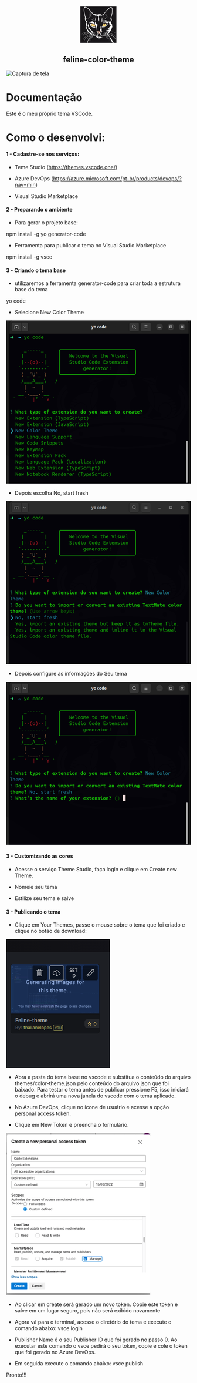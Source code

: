<p align="center">
  <a href="https://linktr.ee/thailanelopes">
    <img alt="feline-color-theme icon" src="icon.png" width="100" />
  </a>
</p>
<h2 align="center">feline-color-theme</h2>

![Captura de tela](images/code-example.jpg)

# Documentação

Este é o meu próprio tema VSCode.


# Como o desenvolvi:

#### 1 - Cadastre-se nos serviços:

- Teme Studio (https://themes.vscode.one/)

- Azure DevOps (https://azure.microsoft.com/pt-br/products/devops/?nav=min)

- Visual Studio Marketplace

#### 2 - Preparando o ambiente

- Para gerar o projeto base:

npm install -g yo generator-code

- Ferramenta para publicar o tema no Visual Studio Marketplace

npm install -g vsce


#### 3 - Criando o tema base

- utilizaremos a ferramenta generator-code para criar toda a estrutura base do tema

yo code

- Selecione New Color Theme

![Captura de Tela 1](images/Captura-de-tela-1.png)

- Depois escolha No, start fresh

![Captura de Tela 2](images/Captura-de-tela-2.png)

- Depois configure as informações do Seu tema

![Captura de Tela 3](images/Captura-de-tela-3.png)

#### 3 - Customizando as cores

- Acesse o serviço Theme Studio, faça login e clique em Create new Theme.

- Nomeie seu tema

- Estilize seu tema e salve

#### 3 - Publicando o tema

- Clique em Your Themes, passe o mouse sobre o tema que foi criado e clique no botão de download:


![Captura de Tela 4](images/Captura-de-tela-4.png)

- Abra a pasta do tema base no vscode e substitua o conteúdo do arquivo themes/color-theme.json pelo conteúdo do arquivo json que foi baixado. Para testar o tema antes de publicar pressione F5, isso iniciará o debug e abrirá uma nova janela do vscode com o tema aplicado.


- No Azure DevOps, clique no ícone de usuário e acesse a opção personal access token.

- Clique em New Token e preencha o formulário.

![Captura de Tela 1](images/Captura-de-tela-5.png)

- Ao clicar em create será gerado um novo token. Copie este token e salve em um lugar seguro, pois não será exibido novamente

- Agora vá para o terminal, acesse o diretório do tema e execute o comando abaixo:
      vsce login <publisher name>
      
-  Publisher Name é o seu Publisher ID que foi gerado no passo 0. Ao executar este comando o vsce pedirá o seu token, copie e cole o token que foi gerado no Azure DevOps.

-    Em seguida execute o comando abaixo:
        vsce publish

Pronto!!!

